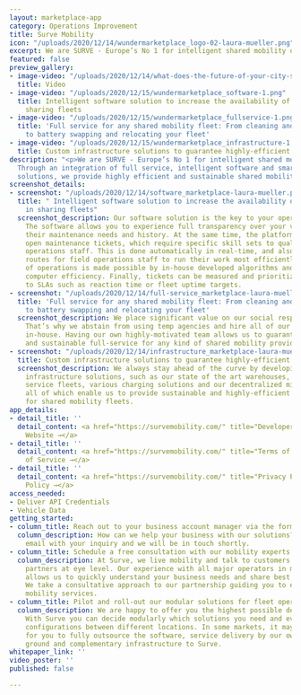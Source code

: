```yaml
---
layout: marketplace-app
category: Operations Improvement
title: Surve Mobility
icon: "/uploads/2020/12/14/wundermarketplace_logo-02-laura-mueller.png"
excerpt: We are SURVE - Europe’s No 1 for intelligent shared mobility operations.
featured: false
preview_gallery:
- image-video: "/uploads/2020/12/14/what-does-the-future-of-your-city-sound-like_-_-surve-mobility-_-we-set-mobility-in-motion-laura-mueller.mp4"
  title: Video
- image-video: "/uploads/2020/12/15/wundermarketplace_software-1.png"
  title: Intelligent software solution to increase the availability of vehicles in
    sharing fleets
- image-video: "/uploads/2020/12/15/wundermarketplace_fullservice-1.png"
  title: 'Full service for any shared mobility fleet: From cleaning and recharging
    to battery swapping and relocating your fleet'
- image-video: "/uploads/2020/12/15/wundermarketplace_infrastructure-1.png"
  title: Custom infrastructure solutions to guarantee highly-efficient operations
description: "<p>We are SURVE - Europe’s No 1 for intelligent shared mobility operations.
  Through an integration of full service, intelligent software and smart infrastructure
  solutions, we provide highly efficient and sustainable shared mobility operations.</p>"
screenshot_details:
- screenshot: "/uploads/2020/12/14/software_marketplace-laura-mueller.png"
  title: " Intelligent software solution to increase the availability of vehicles
    in sharing fleets"
  screenshot_description: Our software solution is the key to your operational excellence.
    The software allows you to experience full transparency over your vehicles and
    their maintenance needs and history. At the same time, the platform allocates
    open maintenance tickets, which require specific skill sets to qualified field
    operations staff. This is done automatically in real-time, and also plans optimized
    routes for field operations staff to run their work most efficiently. Optimization
    of operations is made possible by in-house developed algorithms and streamlined
    computer efficiency. Finally, tickets can be measured and prioritized according
    to SLAs such as reaction time or fleet uptime targets.
- screenshot: "/uploads/2020/12/14/full-service_marketplace-laura-mueller.png"
  title: 'Full service for any shared mobility fleet: From cleaning and recharging
    to battery swapping and relocating your fleet'
  screenshot_description: We place significant value on our social responsibility.
    That’s why we abstain from using temp agencies and hire all of our service professionals
    in-house. Having our own highly-motivated team allows us to guarantee a high-quality
    and sustainable full-service for any kind of shared mobility provider in Europe.
- screenshot: "/uploads/2020/12/14/infrastructure_marketplace-laura-mueller.png"
  title: Custom infrastructure solutions to guarantee highly-efficient operations
  screenshot_description: We always stay ahead of the curve by developing our own
    infrastructure solutions, such as our state of the art warehouses, emissions free
    service fleets, various charging solutions and our decentralized micro hubs —
    all of which enable us to provide sustainable and highly-efficient operations
    for shared mobility fleets.
app_details:
- detail_title: ''
  detail_content: <a href="https://survemobility.com/" title="Developer Website →">Developer
    Website →</a>
- detail_title: ''
  detail_content: <a href="https://survemobility.com/" title="Terms of Service →">Terms
    of Service →</a>
- detail_title: ''
  detail_content: <a href="https://survemobility.com/" title="Privacy Policy →">Privacy
    Policy →</a>
access_needed:
- Deliver API Credentials
- Vehicle Data
getting_started:
- column_title: Reach out to your business account manager via the form on this page
  column_description: How can we help your business with our solutions? Shoot us an
    email with your inquiry and we will be in touch shortly.
- column_title: Schedule a free consultation with our mobility experts
  column_description: At Surve, we live mobility and talk to customers or potential
    partners at eye level. Our experience with all major operators in many countries
    allows us to quickly understand your business needs and share best practices.
    We take a consultative approach to our partnership guiding you to enable sustainable
    mobility services.
- column_title: Pilot and roll-out our modular solutions for fleet operations
  column_description: We are happy to offer you the highest possible degree of flexibility.
    With Surve you can decide modularly which solutions you need and even choose different
    configurations between different locations. In some markets, it may make sense
    for you to fully outsource the software, service delivery by our own team on the
    ground and complementary infrastructure to Surve.
whitepaper_link: ''
video_poster: ''
published: false

---
```

